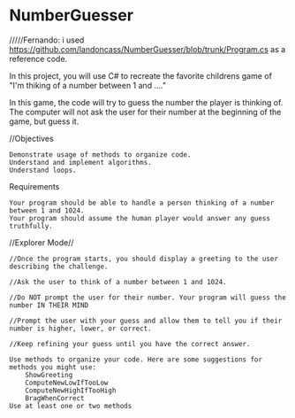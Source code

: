# NumberGuesser

/////Fernando: i used https://github.com/landoncass/NumberGuesser/blob/trunk/Program.cs as a reference code.

In this project, you will use C# to recreate the favorite childrens game of "I'm thiking of a number between 1 and ...."

In this game, the code will try to guess the number the player is thinking of. The computer will not ask the user for their number at the beginning of the game, but guess it.

//Objectives

    Demonstrate usage of methods to organize code.
    Understand and implement algorithms.
    Understand loops.

Requirements

    Your program should be able to handle a person thinking of a number between 1 and 1024.
    Your program should assume the human player would answer any guess truthfully.

//Explorer Mode//

    //Once the program starts, you should display a greeting to the user describing the challenge.

    //Ask the user to think of a number between 1 and 1024.

    //Do NOT prompt the user for their number. Your program will guess the number IN THEIR MIND

    //Prompt the user with your guess and allow them to tell you if their number is higher, lower, or correct.

    //Keep refining your guess until you have the correct answer.

    Use methods to organize your code. Here are some suggestions for methods you might use:
        ShowGreeting
        ComputeNewLowIfTooLow
        ComputeNewHighIfTooHigh
        BragWhenCorrect
    Use at least one or two methods
